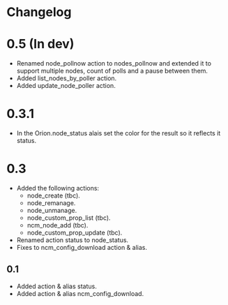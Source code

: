 # Changelog

# 0.5 (In dev)

- Renamed node_pollnow action to nodes_pollnow and extended it to
  support multiple nodes, count of polls and a pause between them.
- Added list_nodes_by_poller action.
- Added update_node_poller action.

# 0.3.1

- In the Orion.node_status alais set the color for the result so it
  reflects it status.

# 0.3

- Added the following actions:
   - node_create (tbc).
   - node_remanage.
   - node_unmanage.
   - node_custom_prop_list (tbc).
   - ncm_node_add (tbc).
   - node_custom_prop_update (tbc).
- Renamed action status to node_status.
- Fixes to ncm_config_download action & alias.

## 0.1

- Added action & alias status.
- Added action & alias ncm_config_download.
